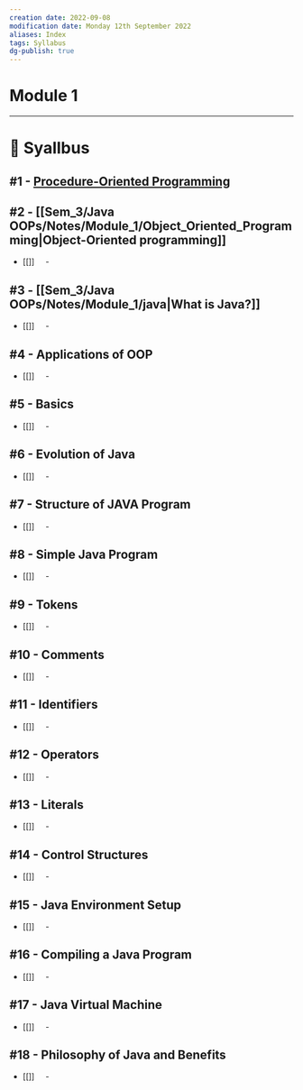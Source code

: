 ```yaml
---
creation date: 2022-09-08
modification date: Monday 12th September 2022
aliases: Index
tags: Syllabus
dg-publish: true
---
```


# Module 1
---
# 📕 Syallbus

##  #1 - [Procedure-Oriented Programming](Sem_3/Java%20OOPs/Notes/Module_1/Procedure_Oriented_Programming.md) 

## #2 - [[Sem_3/Java OOPs/Notes/Module_1/Object_Oriented_Programming|Object-Oriented programming]]
- [[]]
    - 

## #3 - [[Sem_3/Java OOPs/Notes/Module_1/java|What is Java?]]
- [[]]
    - 

## #4 - Applications of OOP
- [[]]
    - 

## #5 - Basics
- [[]]
    - 

## #6 - Evolution of Java
- [[]]
    - 

## #7 - Structure of JAVA Program
- [[]]
    - 

## #8 - Simple Java Program
- [[]]
    - 

## #9 - Tokens
- [[]]
    - 

## #10 - Comments
- [[]]
    - 

## #11 - Identifiers
- [[]]
    - 

## #12 - Operators
- [[]]
    - 

## #13 - Literals
- [[]]
    - 

## #14 - Control Structures
- [[]]
    - 

## #15 - Java Environment Setup
- [[]]
    - 

## #16 - Compiling a Java Program
- [[]]
    - 
 
## #17 - Java Virtual Machine
- [[]]
    - 
 
## #18 - Philosophy of Java and Benefits
- [[]]
    - 
